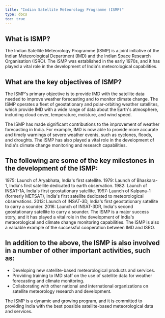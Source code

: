 ```yaml
---
title: "Indian Satellite Meteorology Programme (ISMP)"
type: docs
toc: true
---
```

## What is ISMP?

The Indian Satellite Meteorology Programme (ISMP) is a joint initiative of the Indian Meteorological Department (IMD) and the Indian Space Research Organisation (ISRO). The ISMP was established in the early 1970s, and it has played a vital role in the development of India's meteorological capabilities.

## What are the key objectives of ISMP? 

The ISMP's primary objective is to provide IMD with the satellite data needed to improve weather forecasting and to monitor climate change. The ISMP operates a fleet of geostationary and polar-orbiting weather satellites, which provide IMD with a wide range of data about the Earth's atmosphere, including cloud cover, temperature, moisture, and wind speed.

The ISMP has made significant contributions to the improvement of weather forecasting in India. For example, IMD is now able to provide more accurate and timely warnings of severe weather events, such as cyclones, floods, and droughts. The ISMP has also played a vital role in the development of India's climate change monitoring and research capabilities.

## The following are some of the key milestones in the development of the ISMP:

1975: Launch of Aryabhata, India's first satellite.
1979: Launch of Bhaskara-1, India's first satellite dedicated to earth observation.
1982: Launch of INSAT-1A, India's first geostationary satellite.
1997: Launch of Kalpana-1 (formerly METSAT), India's first satellite dedicated to meteorological observations.
2013: Launch of INSAT-3D, India's first geostationary satellite to carry a sounder.
2016: Launch of INSAT-3DR, India's second geostationary satellite to carry a sounder.
The ISMP is a major success story, and it has played a vital role in the development of India's meteorological and climate change monitoring capabilities. The ISMP is also a valuable example of the successful cooperation between IMD and ISRO.


## In addition to the above, the ISMP is also involved in a number of other important activities, such as:

* Developing new satellite-based meteorological products and services.
* Providing training to IMD staff on the use of satellite data for weather forecasting and climate monitoring.
* Collaborating with other national and international organizations on satellite meteorology research and development.

The ISMP is a dynamic and growing program, and it is committed to providing India with the best possible satellite-based meteorological data and services.
